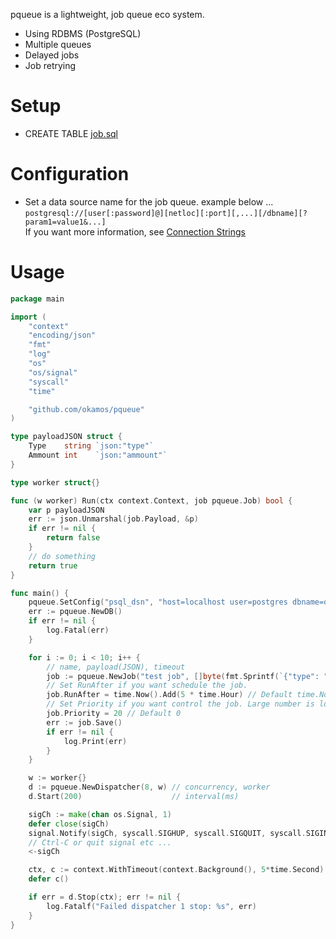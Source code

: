 pqueue is a lightweight, job queue eco system.

* Using RDBMS (PostgreSQL)
* Multiple queues
* Delayed jobs
* Job retrying

# Setup
* CREATE TABLE [job.sql](https://github.com/okamos/pqueue/blob/master/data/schema/job.sql)

# Configuration
* Set a data source name for the job queue. example below ...
    `postgresql://[user[:password]@][netloc][:port][,...][/dbname][?param1=value1&...]`  
    If you want more information, see [Connection Strings](https://www.postgresql.org/docs/current/static/libpq-connect.html#LIBPQ-CONNSTRING)

# Usage

```go
package main

import (
	"context"
	"encoding/json"
	"fmt"
	"log"
	"os"
	"os/signal"
	"syscall"
	"time"

	"github.com/okamos/pqueue"
)

type payloadJSON struct {
	Type    string `json:"type"`
	Ammount int    `json:"ammount"`
}

type worker struct{}

func (w worker) Run(ctx context.Context, job pqueue.Job) bool {
	var p payloadJSON
	err := json.Unmarshal(job.Payload, &p)
	if err != nil {
		return false
	}
	// do something
	return true
}

func main() {
	pqueue.SetConfig("psql_dsn", "host=localhost user=postgres dbname=development sslmode=disable")
	err := pqueue.NewDB()
	if err != nil {
		log.Fatal(err)
	}

	for i := 0; i < 10; i++ {
		// name, payload(JSON), timeout
		job := pqueue.NewJob("test job", []byte(fmt.Sprintf(`{"type": "mini", "ammount": %d}`, i)), 5)
		// Set RunAfter if you want schedule the job.
		job.RunAfter = time.Now().Add(5 * time.Hour) // Default time.Now()
		// Set Priority if you want control the job. Large number is low latency.
		job.Priority = 20 // Default 0
		err := job.Save()
		if err != nil {
			log.Print(err)
		}
	}

	w := worker{}
	d := pqueue.NewDispatcher(8, w) // concurrency, worker
	d.Start(200)                    // interval(ms)

	sigCh := make(chan os.Signal, 1)
	defer close(sigCh)
	signal.Notify(sigCh, syscall.SIGHUP, syscall.SIGQUIT, syscall.SIGINT)
	// Ctrl-C or quit signal etc ...
	<-sigCh

	ctx, c := context.WithTimeout(context.Background(), 5*time.Second)
	defer c()

	if err = d.Stop(ctx); err != nil {
		log.Fatalf("Failed dispatcher 1 stop: %s", err)
	}
}
```
